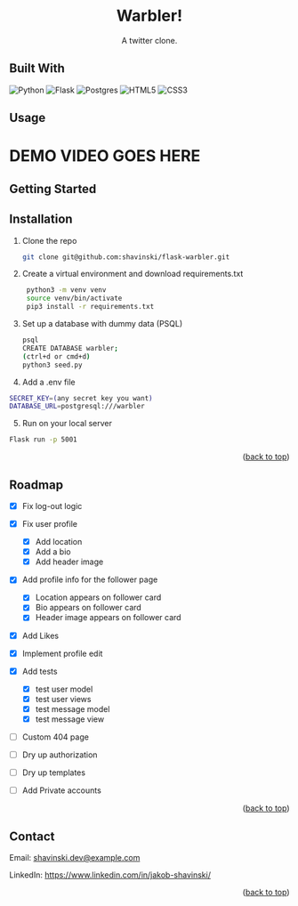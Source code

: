 <a name="readme-top"></a>

<!-- PROJECT HEADER-->
<br />
<div align="center">
  <h1 align="center">
    Warbler!
  </h1>
  <p>A twitter clone.</p>
</div>


## Built With

![Python](https://img.shields.io/badge/python-3670A0?style=for-the-badge&logo=python&logoColor=ffdd54)
![Flask](https://img.shields.io/badge/flask-%23000.svg?style=for-the-badge&logo=flask&logoColor=white)
![Postgres](https://img.shields.io/badge/postgres-%23316192.svg?style=for-the-badge&logo=postgresql&logoColor=white)
![HTML5](https://img.shields.io/badge/html5-%23E34F26.svg?style=for-the-badge&logo=html5&logoColor=white)
![CSS3](https://img.shields.io/badge/css3-%231572B6.svg?style=for-the-badge&logo=css3&logoColor=white)



<!-- USAGE EXAMPLES -->
## Usage

<h1>DEMO VIDEO GOES HERE</h1>



<!-- GETTING STARTED -->
## Getting Started

## Installation

1. Clone the repo
   ```sh
   git clone git@github.com:shavinski/flask-warbler.git
   ```
2. Create a virtual environment and download requirements.txt
   ```sh
    python3 -m venv venv
    source venv/bin/activate
    pip3 install -r requirements.txt
   ```
3. Set up a database with dummy data (PSQL)
   ```sh
   psql
   CREATE DATABASE warbler;
   (ctrl+d or cmd+d) 
   python3 seed.py
   ```
4. Add a .env file
  ```sh
  SECRET_KEY=(any secret key you want)
  DATABASE_URL=postgresql:///warbler
  ```
5. Run on your local server
  ```sh
  Flask run -p 5001
  ```

<p align="right">(<a href="#readme-top">back to top</a>)</p>


<!-- ROADMAP -->
## Roadmap

- [x] Fix log-out logic
- [x] Fix user profile
    - [x] Add location
    - [x] Add a bio
    - [x] Add header image
- [x] Add profile info for the follower page
    - [x] Location appears on follower card
    - [x] Bio appears on follower card
    - [x] Header image appears on follower card   
- [x] Add Likes
- [x] Implement profile edit 
- [x] Add tests
    - [x] test user model
    - [x] test user views
    - [x] test message model
    - [x] test message view
- [ ] Custom 404 page
- [ ] Dry up authorization
- [ ] Dry up templates
- [ ] Add Private accounts 



<p align="right">(<a href="#readme-top">back to top</a>)</p>

<!-- CONTACT -->
## Contact

Email: shavinski.dev@example.com

LinkedIn: https://www.linkedin.com/in/jakob-shavinski/

<p align="right">(<a href="#readme-top">back to top</a>)</p>


